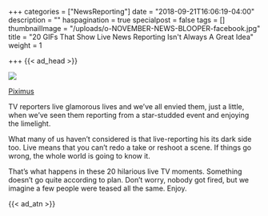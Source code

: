 +++
categories = ["NewsReporting"]
date = "2018-09-21T16:06:19-04:00"
description = ""
haspagination = true
specialpost = false
tags = []
thumbnailImage = "/uploads/o-NOVEMBER-NEWS-BLOOPER-facebook.jpg"
title = "20 GIFs That Show Live News Reporting Isn't Always A Great Idea"
weight = 1

+++
{{< ad_head >}}

![](/uploads/1iTIMmraWBJ1uaFG-min-1.gif)

[Piximus](https://piximus.net/others/these-gifs-captured-the-most-hilarious-news-moments-ever)

TV reporters live glamorous lives and we’ve all envied them, just a little, when we’ve seen them reporting from a star-studded event and enjoying the limelight.

What many of us haven’t considered is that live-reporting his its dark side too. Live means that you can’t redo a take or reshoot a scene. If things go wrong, the whole world is going to know it.

That’s what happens in these 20 hilarious live TV moments. Something doesn’t go quite according to plan. Don’t worry, nobody got fired, but we imagine a few people were teased all the same. Enjoy.

{{< ad_atn >}}